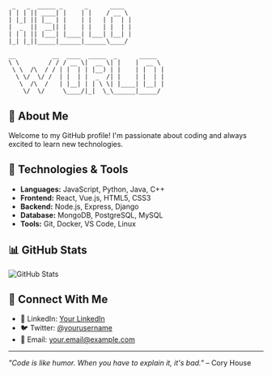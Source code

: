 # 

```
 _   _  _____ _      _      ____  
| | | || ____| |    | |    / __ \ 
| |_| || |__ | |    | |   | |  | |
|  _  ||  __|| |    | |   | |  | |
| | | || |___| |____| |___| |__| |
|_| |_||_____|______|______\____/ 

__          __  ____  _____  _      _____  
\ \        / / / __ \|  __ \| |    |  __ \ 
 \ \  /\  / / | |  | | |__) | |    | |  | |
  \ \/  \/ /  | |  | |  _  /| |    | |  | |
   \  /\  /   | |__| | | \ \| |____| |__| |
    \/  \/     \____/|_|  \_\______|_____/ 
```

## 👋 About Me

Welcome to my GitHub profile! I'm passionate about coding and always excited to learn new technologies.

## 🚀 Technologies & Tools

- **Languages:** JavaScript, Python, Java, C++
- **Frontend:** React, Vue.js, HTML5, CSS3
- **Backend:** Node.js, Express, Django
- **Database:** MongoDB, PostgreSQL, MySQL
- **Tools:** Git, Docker, VS Code, Linux

## 📊 GitHub Stats

![GitHub Stats](https://github-readme-stats.vercel.app/api?username=yourusername&show_icons=true&theme=dark)

## 🔗 Connect With Me

- 💼 LinkedIn: [Your LinkedIn](https://linkedin.com/in/yourprofile)
- 🐦 Twitter: [@yourusername](https://twitter.com/yourusername)
- 📧 Email: your.email@example.com

---

*"Code is like humor. When you have to explain it, it's bad."* – Cory House
